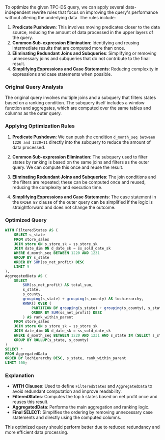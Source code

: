 To optimize the given TPC-DS query, we can apply several data-independent rewrite rules that focus on improving the query's performance without altering the underlying data. The rules include:

1. **Predicate Pushdown**: This involves moving predicates closer to the data source, reducing the amount of data processed in the upper layers of the query.
2. **Common Sub-expression Elimination**: Identifying and reusing intermediate results that are computed more than once.
3. **Eliminating Redundant Joins and Subqueries**: Simplifying or removing unnecessary joins and subqueries that do not contribute to the final result.
4. **Simplifying Expressions and Case Statements**: Reducing complexity in expressions and case statements when possible.

### Original Query Analysis
The original query involves multiple joins and a subquery that filters states based on a ranking condition. The subquery itself includes a window function and aggregates, which are computed over the same tables and columns as the outer query.

### Applying Optimization Rules

1. **Predicate Pushdown**: We can push the condition `d_month_seq between 1220 and 1220+11` directly into the subquery to reduce the amount of data processed.

2. **Common Sub-expression Elimination**: The subquery used to filter states by ranking is based on the same joins and filters as the outer query. We can compute this once and reuse the result.

3. **Eliminating Redundant Joins and Subqueries**: The join conditions and the filters are repeated; these can be computed once and reused, reducing the complexity and execution time.

4. **Simplifying Expressions and Case Statements**: The case statement in the `ORDER BY` clause of the outer query can be simplified if the logic is straightforward and does not change the outcome.

### Optimized Query
```sql
WITH FilteredStates AS (
    SELECT s_state
    FROM store_sales
    JOIN store ON s_store_sk = ss_store_sk
    JOIN date_dim ON d_date_sk = ss_sold_date_sk
    WHERE d_month_seq BETWEEN 1220 AND 1231
    GROUP BY s_state
    ORDER BY SUM(ss_net_profit) DESC
    LIMIT 5
),
AggregatedData AS (
    SELECT
        SUM(ss_net_profit) AS total_sum,
        s_state,
        s_county,
        grouping(s_state) + grouping(s_county) AS lochierarchy,
        RANK() OVER (
            PARTITION BY grouping(s_state) + grouping(s_county), s_state
            ORDER BY SUM(ss_net_profit) DESC
        ) AS rank_within_parent
    FROM store_sales
    JOIN store ON s_store_sk = ss_store_sk
    JOIN date_dim ON d_date_sk = ss_sold_date_sk
    WHERE d_month_seq BETWEEN 1220 AND 1231 AND s_state IN (SELECT s_state FROM FilteredStates)
    GROUP BY ROLLUP(s_state, s_county)
)
SELECT *
FROM AggregatedData
ORDER BY lochierarchy DESC, s_state, rank_within_parent
LIMIT 100;
```

### Explanation
- **WITH Clauses**: Used to define `FilteredStates` and `AggregatedData` to avoid redundant computation and improve readability.
- **FilteredStates**: Computes the top 5 states based on net profit once and reuses this result.
- **AggregatedData**: Performs the main aggregation and ranking logic.
- **Final SELECT**: Simplifies the ordering by removing unnecessary case statements and directly using the computed columns.

This optimized query should perform better due to reduced redundancy and more efficient data processing.